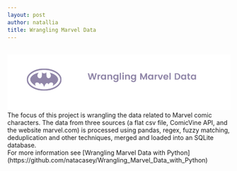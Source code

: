 ```yaml
---
layout: post
author: natallia
title: Wrangling Marvel Data
---
```

<br>
<img src ="images/marvel.png"><br>  
The focus of this project is wrangling the data related to Marvel comic characters. The data from three sources (a flat csv file, ComicVine API, and the website marvel.com) is processed using pandas, regex, fuzzy matching, deduplication and other techniques, merged and loaded into an SQLite database.
<br>
For more information see [Wrangling Marvel Data with Python](https://github.com/natacasey/Wrangling_Marvel_Data_with_Python)
